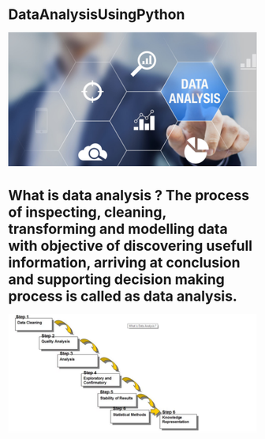 # DataAnalysisUsingPython
![image.png](image/data_analysis.png)
# What is data analysis ?                                                                                                                  The process of inspecting, cleaning, transforming and modelling data with objective of discovering usefull information, arriving at conclusion and supporting decision making process is called as data analysis.
![image.png](image/data_analysis1.png)

